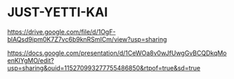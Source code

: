 # JUST-YETTI-KAI
https://drive.google.com/file/d/1OgF-blAQsd9ipm0K7Z7vc6b9knRSmICm/view?usp=sharing

https://docs.google.com/presentation/d/1CeWOa8v0wJfUwgGvBCQDkqMoenKlYgMO/edit?usp=sharing&ouid=115270993277755486850&rtpof=true&sd=true

